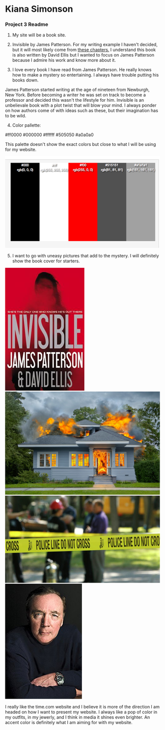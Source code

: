 
# Kiana Simonson

### Project 3 Readme


  1. My site will be a book site.

  2. Invisible by James Patterson. For my writing example I haven't decided, but it will most likely come from
  [these chapters.](http://www.jamespatterson.com/books/invisible#excerpts)
  I understand this book is also written by David Ellis but I wanted to focus on James Patterson because I admire his work and know more about it.


  3. I love every book I have read from James Patterson. He really knows how to make a mystery so entertaining. I always have trouble putting his books down.

  James Patterson started writing at the age of nineteen from Newburgh, New York. Before becoming a writer he was set on track to become a professor and decided this wasn't the lifestyle for him. Invisible is an unbelievale book with a plot twist that will blow your mind. I always ponder on how authors come of with ideas such as these, but their imagination has to be wild.

  4. Color pallette:

  #ff0000  #000000  #ffffff  #505050 #a0a0a0

  This palette doesn't show the exact colors but close to what I will be using for my website.

  ![Screenshot Of my Directory](./images/colorpalette.png)

  5. I want to go with uneasy pictures that add to the mystery. I will definitely show the book cover for starters.

  ![Screenshot Of my Directory](./images/bookcover.jpg)
  ![Screenshot Of my Directory](./images/burninghouse.jpg)
  ![Screenshot Of my Directory](./images/crimescene.jpg)
  ![Screenshot Of my Directory](./images/james.jpg)


I really like the time.com website and I believe it is more of the direction I am headed on how I want to present my website. I always like a pop of color in my outfits, in my jewerly, and I think in media it shines even brighter. An accent color is definitely what I am aiming for with my website.
